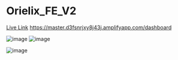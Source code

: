 # Orielix_FE_V2
<a href="https://master.d3fsnrjxy8j43j.amplifyapp.com/dashboard">Live Link</a> https://master.d3fsnrjxy8j43j.amplifyapp.com/dashboard

![image](https://github.com/user-attachments/assets/762ccc48-44c7-4562-99a9-3b42117415bc)
![image](https://github.com/user-attachments/assets/bf5a320d-494c-4023-b354-b5df310ca824)

![image](https://github.com/user-attachments/assets/1096e1d4-1c98-4046-82b7-c7f70bb3b009)

